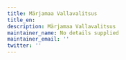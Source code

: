 ```yaml
---
title: Märjamaa Vallavalitsus
title_en:
description: Märjamaa Vallavalitsus
maintainer_name: No details supplied
maintainer_email: ''
twitter: ''
---
```

